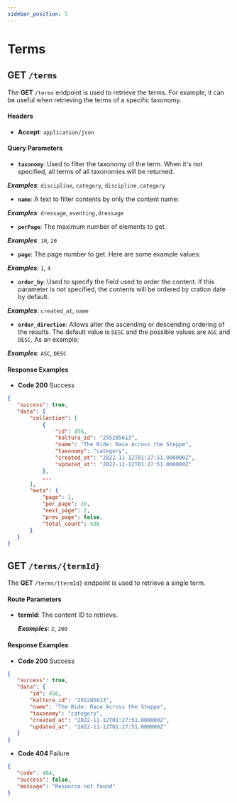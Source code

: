 ```yaml
---
sidebar_position: 5
---
```


# Terms

## GET `/terms`

The **GET** `/terms` endpoint is used to retrieve the terms. For example, it can be useful when retrieving the terms of a specific taxonomy.

#### Headers

* **Accept**: `application/json`

#### Query Parameters

* **`taxonomy`**: Used to filter the taxonomy of the term. When it's not specified, all terms of all taxonomies will be returned.

 ***Examples***: `discipline`, `category`, `discipline,category`


* **`name`**: A text to filter contents by only the content name:

 ***Examples***: `dressage`, `eventing,dressage`

* **`perPage`**: The maximum number of elements to get.

 ***Examples***: `10`, `20`

 * **`page`**: The page number to get. Here are some example values:

 ***Examples***: `1`, `4`

* **`order_by`**: Used to specify the field used to order the content. If this parameter is not specified, the contents will be ordered by cration date by default.

 ***Examples***: `created_at`, `name`

* **`order_direction`**: Allows alter the ascending or descending ordering of the results. The default value is `DESC` and the possible values are `ASC` and `DESC`. As an example:

 ***Examples***: `ASC`, `DESC`

#### Response Examples

* **Code 200** Success
 ```json
{
    "success": true,
    "data": {
        "collection": [
            {
                "id": 456,
                "kaltura_id": "255285613",
                "name": "The Ride: Race Across the Steppe",
                "taxonomy": "category",
                "created_at": "2022-11-12T01:27:51.000000Z",
                "updated_at": "2022-11-12T01:27:51.000000Z"
            },
            ...
        ],
        "meta": {
            "page": 1,
            "per_page": 20,
            "next_page": 2,
            "prev_page": false,
            "total_count": 436
        }
    }
}
 ```

## GET `/terms/{termId}`

The **GET** `/terms/{termId}` endpoint is used to retrieve a single term.

#### Route Parameters

* **termId**: The content ID to retrieve.

  ***Examples***: `2`, `200`

#### Response Examples


* **Code 200** Success
 ```json
{
    "success": true,
    "data": {
        "id": 456,
        "kaltura_id": "255285613",
        "name": "The Ride: Race Across the Steppe",
        "taxonomy": "category",
        "created_at": "2022-11-12T01:27:51.000000Z",
        "updated_at": "2022-11-12T01:27:51.000000Z"
    }
}
 ```

* **Code 404** Failure
 ```json
{
    "code": 404,
    "success": false,
    "message": "Resource not found"
}
 ```